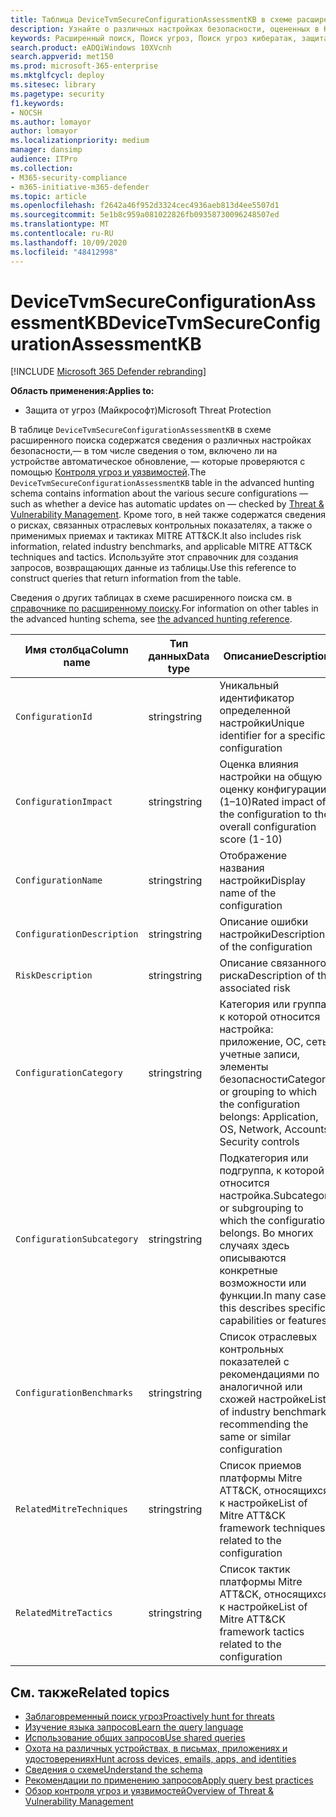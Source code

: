 ```yaml
---
title: Таблица DeviceTvmSecureConfigurationAssessmentKB в схеме расширенного поиска угроз
description: Узнайте о различных настройках безопасности, оцененных в Контроле угроз и уязвимостей, в таблице DeviceTvmSecureConfigurationAssessmentKB схемы расширенного поиска угроз.
keywords: Расширенный поиск, Поиск угроз, Поиск угроз кибератак, защита от угроз Майкрософт, Microsoft 365, MTP, m365, поиск, запрос, телеметрии, Справочник по схемам, Кусто, таблица, столбец, тип данных, описание, угроза & уязвимости, ТВМ, Управление устройствами, Настройка безопасности, МИТРЕ ATT&а Framework, база знаний, KB, Девицетвмсекуреконфигуратионассессменткб
search.product: eADQiWindows 10XVcnh
search.appverid: met150
ms.prod: microsoft-365-enterprise
ms.mktglfcycl: deploy
ms.sitesec: library
ms.pagetype: security
f1.keywords:
- NOCSH
ms.author: lomayor
author: lomayor
ms.localizationpriority: medium
manager: dansimp
audience: ITPro
ms.collection:
- M365-security-compliance
- m365-initiative-m365-defender
ms.topic: article
ms.openlocfilehash: f2642a46f952d3324cec4936aeb813d4ee5507d1
ms.sourcegitcommit: 5e1b8c959a081022826fb09358730096248507ed
ms.translationtype: MT
ms.contentlocale: ru-RU
ms.lasthandoff: 10/09/2020
ms.locfileid: "48412998"
---
```

# <a name="devicetvmsecureconfigurationassessmentkb"></a><span data-ttu-id="f5e84-104">DeviceTvmSecureConfigurationAssessmentKB</span><span class="sxs-lookup"><span data-stu-id="f5e84-104">DeviceTvmSecureConfigurationAssessmentKB</span></span>

[!INCLUDE [Microsoft 365 Defender rebranding](../includes/microsoft-defender.md)]


<span data-ttu-id="f5e84-105">**Область применения:**</span><span class="sxs-lookup"><span data-stu-id="f5e84-105">**Applies to:**</span></span>
- <span data-ttu-id="f5e84-106">Защита от угроз (Майкрософт)</span><span class="sxs-lookup"><span data-stu-id="f5e84-106">Microsoft Threat Protection</span></span>



<span data-ttu-id="f5e84-107">В таблице `DeviceTvmSecureConfigurationAssessmentKB` в схеме расширенного поиска содержатся сведения о различных настройках безопасности,— в том числе сведения о том, включено ли на устройстве автоматическое обновление, — которые проверяются с помощью [Контроля угроз и уязвимостей](https://docs.microsoft.com/windows/security/threat-protection/microsoft-defender-atp/next-gen-threat-and-vuln-mgt).</span><span class="sxs-lookup"><span data-stu-id="f5e84-107">The `DeviceTvmSecureConfigurationAssessmentKB` table in the advanced hunting schema contains information about the various secure configurations — such as whether a device has automatic updates on — checked by [Threat & Vulnerability Management](https://docs.microsoft.com/windows/security/threat-protection/microsoft-defender-atp/next-gen-threat-and-vuln-mgt).</span></span> <span data-ttu-id="f5e84-108">Кроме того, в ней также содержатся сведения о рисках, связанных отраслевых контрольных показателях, а также о применимых приемах и тактиках MITRE ATT&CK.</span><span class="sxs-lookup"><span data-stu-id="f5e84-108">It also includes risk information, related industry benchmarks, and applicable MITRE ATT&CK techniques and tactics.</span></span> <span data-ttu-id="f5e84-109">Используйте этот справочник для создания запросов, возвращающих данные из таблицы.</span><span class="sxs-lookup"><span data-stu-id="f5e84-109">Use this reference to construct queries that return information from the table.</span></span>

<span data-ttu-id="f5e84-110">Сведения о других таблицах в схеме расширенного поиска см. в [справочнике по расширенному поиску](advanced-hunting-schema-tables.md).</span><span class="sxs-lookup"><span data-stu-id="f5e84-110">For information on other tables in the advanced hunting schema, see [the advanced hunting reference](advanced-hunting-schema-tables.md).</span></span>

| <span data-ttu-id="f5e84-111">Имя столбца</span><span class="sxs-lookup"><span data-stu-id="f5e84-111">Column name</span></span> | <span data-ttu-id="f5e84-112">Тип данных</span><span class="sxs-lookup"><span data-stu-id="f5e84-112">Data type</span></span> | <span data-ttu-id="f5e84-113">Описание</span><span class="sxs-lookup"><span data-stu-id="f5e84-113">Description</span></span> |
|-------------|-----------|-------------|
| `ConfigurationId` | <span data-ttu-id="f5e84-114">string</span><span class="sxs-lookup"><span data-stu-id="f5e84-114">string</span></span> | <span data-ttu-id="f5e84-115">Уникальный идентификатор определенной настройки</span><span class="sxs-lookup"><span data-stu-id="f5e84-115">Unique identifier for a specific configuration</span></span> |
| `ConfigurationImpact` | <span data-ttu-id="f5e84-116">string</span><span class="sxs-lookup"><span data-stu-id="f5e84-116">string</span></span> | <span data-ttu-id="f5e84-117">Оценка влияния настройки на общую оценку конфигурации (1–10)</span><span class="sxs-lookup"><span data-stu-id="f5e84-117">Rated impact of the configuration to the overall configuration score (1-10)</span></span> |
| `ConfigurationName` | <span data-ttu-id="f5e84-118">string</span><span class="sxs-lookup"><span data-stu-id="f5e84-118">string</span></span> | <span data-ttu-id="f5e84-119">Отображение названия настройки</span><span class="sxs-lookup"><span data-stu-id="f5e84-119">Display name of the configuration</span></span> |
| `ConfigurationDescription` | <span data-ttu-id="f5e84-120">string</span><span class="sxs-lookup"><span data-stu-id="f5e84-120">string</span></span> | <span data-ttu-id="f5e84-121">Описание ошибки настройки</span><span class="sxs-lookup"><span data-stu-id="f5e84-121">Description of the configuration</span></span> |
| `RiskDescription` | <span data-ttu-id="f5e84-122">string</span><span class="sxs-lookup"><span data-stu-id="f5e84-122">string</span></span> | <span data-ttu-id="f5e84-123">Описание связанного риска</span><span class="sxs-lookup"><span data-stu-id="f5e84-123">Description of the associated risk</span></span> |
| `ConfigurationCategory` | <span data-ttu-id="f5e84-124">string</span><span class="sxs-lookup"><span data-stu-id="f5e84-124">string</span></span> | <span data-ttu-id="f5e84-125">Категория или группа, к которой относится настройка: приложение, ОС, сеть, учетные записи, элементы безопасности</span><span class="sxs-lookup"><span data-stu-id="f5e84-125">Category or grouping to which the configuration belongs: Application, OS, Network, Accounts, Security controls</span></span>|
| `ConfigurationSubcategory` | <span data-ttu-id="f5e84-126">string</span><span class="sxs-lookup"><span data-stu-id="f5e84-126">string</span></span> |<span data-ttu-id="f5e84-127">Подкатегория или подгруппа, к которой относится настройка.</span><span class="sxs-lookup"><span data-stu-id="f5e84-127">Subcategory or subgrouping to which the configuration belongs.</span></span> <span data-ttu-id="f5e84-128">Во многих случаях здесь описываются конкретные возможности или функции.</span><span class="sxs-lookup"><span data-stu-id="f5e84-128">In many cases, this describes specific capabilities or features.</span></span> |
| `ConfigurationBenchmarks` | <span data-ttu-id="f5e84-129">string</span><span class="sxs-lookup"><span data-stu-id="f5e84-129">string</span></span> | <span data-ttu-id="f5e84-130">Список отраслевых контрольных показателей с рекомендациями по аналогичной или схожей настройке</span><span class="sxs-lookup"><span data-stu-id="f5e84-130">List of industry benchmarks recommending the same or similar configuration</span></span> |
| `RelatedMitreTechniques` | <span data-ttu-id="f5e84-131">string</span><span class="sxs-lookup"><span data-stu-id="f5e84-131">string</span></span> | <span data-ttu-id="f5e84-132">Список приемов платформы Mitre ATT&CK, относящихся к настройке</span><span class="sxs-lookup"><span data-stu-id="f5e84-132">List of Mitre ATT&CK framework techniques related to the configuration</span></span> |
| `RelatedMitreTactics ` | <span data-ttu-id="f5e84-133">string</span><span class="sxs-lookup"><span data-stu-id="f5e84-133">string</span></span> | <span data-ttu-id="f5e84-134">Список тактик платформы Mitre ATT&CK, относящихся к настройке</span><span class="sxs-lookup"><span data-stu-id="f5e84-134">List of Mitre ATT&CK framework tactics related to the configuration</span></span> |

## <a name="related-topics"></a><span data-ttu-id="f5e84-135">См. также</span><span class="sxs-lookup"><span data-stu-id="f5e84-135">Related topics</span></span>

- [<span data-ttu-id="f5e84-136">Заблаговременный поиск угроз</span><span class="sxs-lookup"><span data-stu-id="f5e84-136">Proactively hunt for threats</span></span>](advanced-hunting-overview.md)
- [<span data-ttu-id="f5e84-137">Изучение языка запросов</span><span class="sxs-lookup"><span data-stu-id="f5e84-137">Learn the query language</span></span>](advanced-hunting-query-language.md)
- [<span data-ttu-id="f5e84-138">Использование общих запросов</span><span class="sxs-lookup"><span data-stu-id="f5e84-138">Use shared queries</span></span>](advanced-hunting-shared-queries.md)
- [<span data-ttu-id="f5e84-139">Охота на различных устройствах, в письмах, приложениях и удостоверениях</span><span class="sxs-lookup"><span data-stu-id="f5e84-139">Hunt across devices, emails, apps, and identities</span></span>](advanced-hunting-query-emails-devices.md)
- [<span data-ttu-id="f5e84-140">Сведения о схеме</span><span class="sxs-lookup"><span data-stu-id="f5e84-140">Understand the schema</span></span>](advanced-hunting-schema-tables.md)
- [<span data-ttu-id="f5e84-141">Рекомендации по применению запросов</span><span class="sxs-lookup"><span data-stu-id="f5e84-141">Apply query best practices</span></span>](advanced-hunting-best-practices.md)
- [<span data-ttu-id="f5e84-142">Обзор контроля угроз и уязвимостей</span><span class="sxs-lookup"><span data-stu-id="f5e84-142">Overview of Threat & Vulnerability Management</span></span>](https://docs.microsoft.com/windows/security/threat-protection/microsoft-defender-atp/next-gen-threat-and-vuln-mgt)

